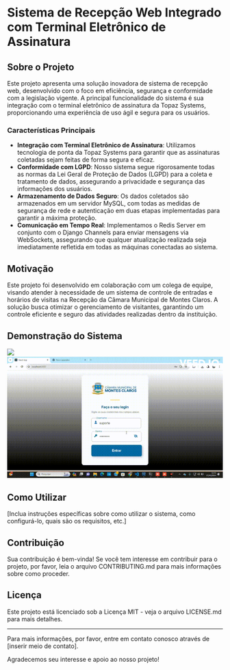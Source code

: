 # Sistema de Recepção Web Integrado com Terminal Eletrônico de Assinatura

## Sobre o Projeto

Este projeto apresenta uma solução inovadora de sistema de recepção web, desenvolvido com o foco em eficiência, segurança e conformidade com a legislação vigente. A principal funcionalidade do sistema é sua integração com o terminal eletrônico de assinatura da Topaz Systems, proporcionando uma experiência de uso ágil e segura para os usuários.

### Características Principais

- **Integração com Terminal Eletrônico de Assinatura**: Utilizamos tecnologia de ponta da Topaz Systems para garantir que as assinaturas coletadas sejam feitas de forma segura e eficaz.
- **Conformidade com LGPD**: Nosso sistema segue rigorosamente todas as normas da Lei Geral de Proteção de Dados (LGPD) para a coleta e tratamento de dados, assegurando a privacidade e segurança das informações dos usuários.
- **Armazenamento de Dados Seguro**: Os dados coletados são armazenados em um servidor MySQL, com todas as medidas de segurança de rede e autenticação em duas etapas implementadas para garantir a máxima proteção.
- **Comunicação em Tempo Real**: Implementamos o Redis Server em conjunto com o Django Channels para enviar mensagens via WebSockets, assegurando que qualquer atualização realizada seja imediatamente refletida em todas as máquinas conectadas ao sistema.

## Motivação

Este projeto foi desenvolvido em colaboração com um colega de equipe, visando atender à necessidade de um sistema de controle de entradas e horários de visitas na Recepção da Câmara Municipal de Montes Claros. A solução busca otimizar o gerenciamento de visitantes, garantindo um controle eficiente e seguro das atividades realizadas dentro da instituição.
## Demonstração do Sistema

<img width="470" src="C:\Users\marci\Downloads\20240227_114057.gif">




<img width="600" src="https://raw.githubusercontent.com/JonathanRaniereM/sistema_recep_web/main/sistema_recep_front/src/views/assets/images/demonstrativo.gif">


## Como Utilizar

[Inclua instruções específicas sobre como utilizar o sistema, como configurá-lo, quais são os requisitos, etc.]

## Contribuição

Sua contribuição é bem-vinda! Se você tem interesse em contribuir para o projeto, por favor, leia o arquivo CONTRIBUTING.md para mais informações sobre como proceder.

## Licença

Este projeto está licenciado sob a Licença MIT - veja o arquivo LICENSE.md para mais detalhes.

---

Para mais informações, por favor, entre em contato conosco através de [inserir meio de contato].

Agradecemos seu interesse e apoio ao nosso projeto!
